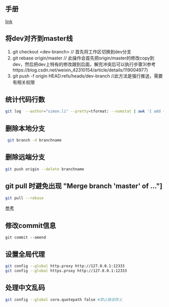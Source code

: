 ## 手册
[link](https://www.liaoxuefeng.com/wiki/896043488029600)
## 将dev对齐到master线
1. git checkout \<dev-branch\> // 首先将工作区切换到dev分支
2. git rebase origin/master // 此操作会首先把origin/master的修改copy到dev，然后把dev上特有的修改跟到后面，解完冲突后可以执行步骤3(参考https://blog.csdn.net/weixin_42310154/article/details/119004977)
3. git push -f origin HEAD:refs/heads/dev-branch //此方法是强行推送，需要有相关权限

## 统计代码行数
```bash
git log  --author="simon.li" --pretty=tformat: --numstat | awk '{ add += $1; subs += $2; loc += $1 - $2 } END { printf "added lines: %s, removed lines: %s, total lines: %s\n", add, subs, loc }'
```

## 删除本地分支
```bash
 git branch -d branchname
``` 

## 删除远端分支
```bash
git push origin --delete branchname
``` 

## git pull 时避免出现 "Merge branch 'master' of ..."]
```bash
git pull --rebase
```
[参考](https://blog.csdn.net/Toy_IHere/article/details/103064044?utm_medium=distribute.pc_relevant_t0.none-task-blog-BlogCommendFromMachineLearnPai2-1.channel_param&depth_1-utm_source=distribute.pc_relevant_t0.none-task-blog-BlogCommendFromMachineLearnPai2-1.channel_param)

## 修改commit信息
```base
git commit --amend
```

## 设置全局代理
```bash
git config --global http.proxy http://127.0.0.1:12333
git config --global https.proxy http://127.0.0.1:12333
```

## 处理中文乱码
```bash
git config --global core.quotepath false #禁止路径转义
```